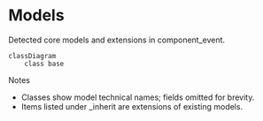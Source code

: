 # Models

Detected core models and extensions in component_event.

```mermaid
classDiagram
    class base
```

Notes
- Classes show model technical names; fields omitted for brevity.
- Items listed under _inherit are extensions of existing models.

